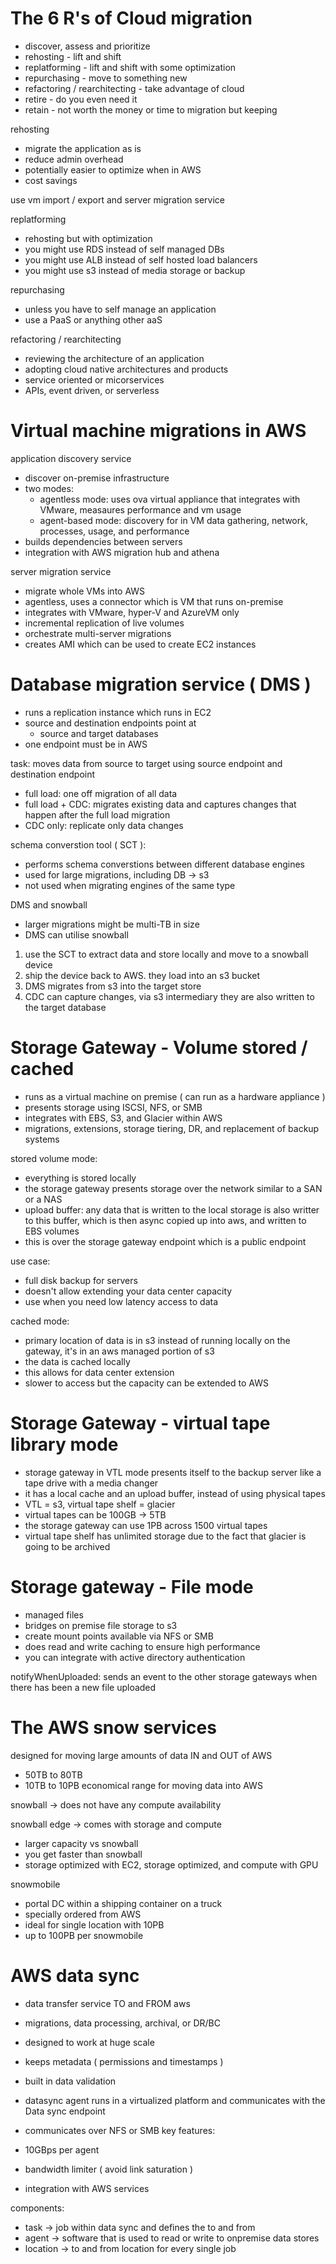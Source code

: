 # The 6 R's of Cloud migration

- discover, assess and prioritize 
- rehosting - lift and shift
- replatforming - lift and shift with some optimization
- repurchasing - move to something new 
- refactoring / rearchitecting - take advantage of cloud 
- retire - do you even need it 
- retain - not worth the money or time to migration but keeping 

rehosting 
- migrate the application as is
- reduce admin overhead 
- potentially easier to optimize when in AWS 
- cost savings 

use vm import / export and server migration service 


replatforming 
- rehosting but with optimization
- you might use RDS instead of self managed DBs 
- you might use ALB instead of self hosted load balancers 
- you might use s3 instead of media storage or backup 


repurchasing 
- unless you have to self manage an application 
- use a PaaS or anything other aaS

refactoring / rearchitecting 
- reviewing the architecture of an application
- adopting cloud native architectures and products 
- service oriented or micorservices 
- APIs, event driven, or serverless 


# Virtual machine migrations in AWS 

application discovery service 
- discover on-premise infrastructure 
- two modes:
  - agentless mode: uses ova virtual appliance that integrates with VMware, measaures performance and vm usage
  - agent-based mode: discovery for in VM data gathering, network, processes, usage, and performance
- builds dependencies between servers 
- integration with AWS migration hub and athena 

server migration service
- migrate whole VMs into AWS 
- agentless, uses a connector which is VM that runs on-premise 
- integrates with VMware, hyper-V and AzureVM only
- incremental replication of live volumes 
- orchestrate multi-server migrations 
- creates AMI which can be used to create EC2 instances 

# Database migration service ( DMS )

- runs a replication instance which runs in EC2
- source and destination endpoints point at 
  - source and target databases 
- one endpoint must be in AWS 

task: moves data from source to target using source endpoint and destination endpoint 
- full load: one off migration of all data 
- full load + CDC: migrates existing data and captures changes that happen after the full load migration
- CDC only: replicate only data changes 

schema converstion tool ( SCT ): 
- performs schema converstions between different database engines 
- used for large migrations, including DB -> s3 
- not used when migrating engines of the same type 

DMS and snowball 
- larger migrations might be multi-TB in size 
- DMS can utilise snowball

1. use the SCT to extract data and store locally and move to a snowball device
2. ship the device back to AWS. they load into an s3 bucket
3. DMS migrates from s3 into the target store 
4. CDC can capture changes, via s3 intermediary they are also written to the target database 

# Storage Gateway - Volume stored / cached 

- runs as a virtual machine on premise ( can run as a hardware appliance )
- presents storage using ISCSI, NFS, or SMB
- integrates with EBS, S3, and Glacier within AWS 
- migrations, extensions, storage tiering, DR, and replacement of backup systems

stored volume mode:
- everything is stored locally
- the storage gateway presents storage over the network similar to a SAN or a NAS
- upload buffer: any data that is written to the local storage is also writter to this buffer, which is then async copied up into aws, and written to EBS volumes
- this is over the storage gateway endpoint which is a public endpoint 

use case: 
- full disk backup for servers 
- doesn't allow extending your data center capacity 
- use when you need low latency access to data 

cached mode:
- primary location of data is in s3 instead of running locally on the gateway, it's in an aws managed portion of s3
- the data is cached locally
- this allows for data center extension
- slower to access but the capacity can be extended to AWS

# Storage Gateway - virtual tape library mode 

- storage gateway in VTL mode presents itself to the backup server like a tape drive with a media changer
- it has a local cache and an upload buffer, instead of using physical tapes
- VTL = s3, virtual tape shelf = glacier 
- virtual tapes can be 100GB -> 5TB 
- the storage gateway can use 1PB across 1500 virtual tapes 
- virtual tape shelf has unlimited storage due to the fact that glacier is going to be archived

# Storage gateway - File mode

- managed files 
- bridges on premise file storage to s3
- create mount points available via NFS or SMB
- does read and write caching to ensure high performance 
- you can integrate with active directory authentication

notifyWhenUploaded: sends an event to the other storage gateways when there has been a new file uploaded


# The AWS snow services 

designed for moving large amounts of data IN and OUT of AWS 
- 50TB to 80TB 
- 10TB to 10PB economical range for moving data into AWS 


snowball -> does not have any compute availability 

snowball edge -> comes with storage and compute
  - larger capacity vs snowball 
  - you get faster than snowball 
  - storage optimized with EC2, storage optimized, and compute with GPU

snowmobile
- portal DC within a shipping container on a truck 
- specially ordered from AWS 
- ideal for single location with 10PB 
- up to 100PB per snowmobile

# AWS data sync
- data transfer service TO and FROM aws 
- migrations, data processing, archival, or DR/BC
- designed to work at huge scale
- keeps metadata ( permissions and timestamps )
- built in data validation

- datasync agent runs in a virtualized platform and communicates with the Data sync endpoint
- communicates over NFS or SMB
key features: 
- 10GBps per agent 
- bandwidth limiter ( avoid link saturation )
- integration with AWS services 

components:
- task -> job within data sync and defines the to and from 
- agent -> software that is used to read or write to onpremise data stores 
- location -> to and from location for every single job 

